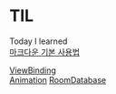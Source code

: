 # TIL
Today I learned   
[마크다운 기본 사용법](https://gist.github.com/ihoneymon/652be052a0727ad59601)

[ViewBinding](ViewBinding.md)   
[Animation](Animation.md)
[RoomDatabase](RoomDatabase.md)
